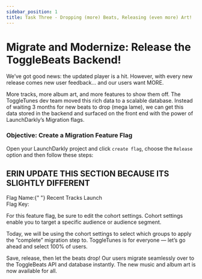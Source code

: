 ```yaml
---
sidebar_position: 1
title: Task Three - Dropping (more) Beats, Releasing (even more) Art!
---
```


# Migrate and Modernize\: Release the ToggleBeats Backend!  

We’ve got good news: the updated player is a hit. However, with every new release comes new user feedback… and our users want MORE.

More tracks, more album art, and more features to show them off. The ToggleTunes dev team moved this rich data to a scalable database. Instead of waiting 3 months for new beats to drop (mega lame), we can get this data stored in the backend and surfaced on the front end with the power of LaunchDarkly’s Migration flags.

### Objective\: Create a Migration Feature Flag

Open your LaunchDarkly project and click `create flag`, choose the `Release` option and then follow these steps:

## ERIN UPDATE THIS SECTION BECAUSE ITS SLIGHTLY DIFFERENT 
<div className="text-lg font-bold text-blue-500">
  Flag Name:{" "}
  <span className="text-black dark:text-white font-normal">
    Recent Tracks Launch
  </span>
</div>
<div className="flex items-center space-x-3">
  <span className="text-lg text-blue-500 font-bold">Flag Key:</span>
  <CopyField value="recentTunes" client:load />
</div>

For this feature flag, be sure to edit the cohort settings. Cohort settings enable you to target a specific audience or audience segment. 

Today, we will be using the cohort settings to select which groups to apply the “complete” migration step to.  ToggleTunes is for everyone  — let’s go ahead and select 100% of users.

Save, release, then let the beats drop! Our users migrate seamlessly over to the ToggleBeats API and database instantly. The new music and album art is now available for all.
